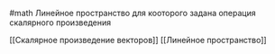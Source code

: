 #math 
Линейное пространство для кооторого задана операция скалярного произведения


[[Скалярное произведение векторов]]
[[Линейное пространство]]